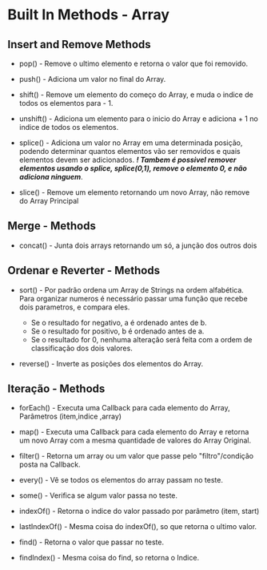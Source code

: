 # Built In Methods - Array
## **Insert and Remove Methods**
* pop() - Remove o ultimo elemento e retorna o valor que foi removido.

* push() - Adiciona um valor no final do Array.

* shift() - Remove um elemento do começo do Array, e muda o indice de todos os elementos para - 1.

* unshift() - Adiciona um elemento para o inicio do Array e adiciona + 1 no indice de todos os elementos.

* splice() - Adiciona um valor no Array em uma determinada posição, podendo determinar quantos elementos vão ser removidos e quais elementos devem ser adicionados. ***! Tambem é possivel remover elementos usando o splice, splice(0,1), remove o elemento 0, e não adiciona ninguem***. 

* slice() - Remove um elemento retornando um novo Array, não remove do Array Principal

## **Merge - Methods**
* concat() - Junta dois arrays retornando um só, a junção dos outros dois

## **Ordenar e Reverter - Methods**
- sort() - Por padrão ordena um Array de Strings na ordem alfabética. Para organizar numeros é necessário passar uma função que recebe dois parametros, e compara eles.
  * Se o resultado for negativo, a é ordenado antes de b.
  * Se o resultado for positivo, b é ordenado antes de a.
  * Se o resultado for 0, nenhuma alteração será feita com a ordem de classificação dos dois valores.


- reverse() - Inverte as posições dos elementos do Array.

## **Iteração - Methods**

- forEach() - Executa uma Callback para cada elemento do Array, Parâmetros (item,indice ,array)

- map() - Executa uma Callback para cada elemento do Array e retorna um novo Array com a mesma quantidade de valores do Array Original.

- filter() - Retorna um array ou um valor que passe pelo "filtro"/condição posta na Callback.

- every() - Vê se todos os elementos do array passam no teste.

- some() - Verifica se algum valor passa no teste.

- indexOf() - Retorna o indice do valor passado por parâmetro (item, start)

- lastIndexOf() - Mesma coisa do indexOf(), so que retorna o ultimo valor.

- find() - Retorna o valor que passar no teste.

- findIndex() - Mesma coisa do find, so retorna o Indice.